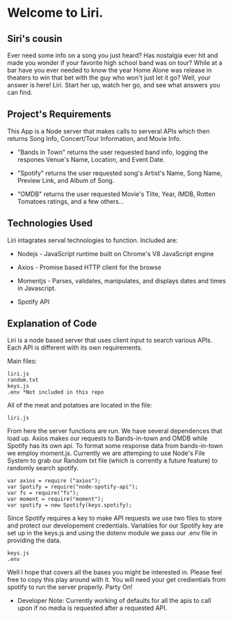 
# Welcome to Liri.

## Siri's cousin 

Ever need some info on a song you just heard? Has nostalgia ever hit and made you wonder if
your favorite high school band was on tour? While at a bar have you ever needed to know the 
year Home Alone was release in theaters to win that bet with the guy who won't just let it go? Well, your answer is here!
Liri. Start her up, watch her go, and see what answers you can find.  

## Project's Requirements

This App is a Node server that makes calls to serveral APIs which then returns Song Info, Concert/Tour Information, and Movie Info. 

* "Bands in Town" returns the user requested band info, logging the respones Venue's Name, Location, and Event Date.   

* "Spotify" returns the user requested song's Artist's Name, Song Name, Preview Link, and Album of Song.

* "OMDB" returns the user requested Movie's Tilte, Year, IMDB, Rotten Tomatoes ratings, and a few others...

## Technologies Used
Liri intagrates serval technologies to function. Included are:

* Nodejs - JavaScript runtime built on Chrome's V8 JavaScript 
engine

* Axios - Promise based HTTP client for the browse
* Momentjs - Parses, validates, manipulates, and displays dates and times in Javascript.
* Spotify API

## Explanation of Code
Liri is a node based server that uses client input to search various APIs. Each API is different with its own requirements.

Main files:

    liri.js
    random.txt
    keys.js
    .env *Not included in this repo

All of the meat and potatoes are located in the file:

    liri.js

From here the server functions are run. We have several dependences that load up. Axios makes our requests to Bands-in-town and OMDB while Spotify has its own api. To format some response data from bands-in-town we employ moment.js. Currently we are attemping to use Node's File System to grab our Random txt file (which is corrently a future feature) to randomly search spotify. 

    var axios = require ("axios");
    var Spotify = require("node-spotify-api");
    var fs = require("fs");
    var moment = require("moment");
    var spotify = new Spotify(keys.spotify);

Since Spotify requires a key to make API requests we use two files to store and protect our developement credentials. Variables for our Spotify key are set up in the keys.js and using the dotenv module we pass our .env file in providing the data.

    keys.js
    .env

Well I hope that covers all the bases you might be interested in. Please feel free to copy this play around with it. You will need your get credientials from spotify to run the server properly. Party On!


* Developer Note: Currently working of defaults for all the apis to call upon if no media is requested after a requested API. 
